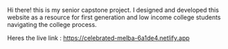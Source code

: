 Hi there! 
this is my senior capstone project. I designed and developed this website as a resource for first generation and low income college students navigating the college process. 

Heres the live link : 
https://celebrated-melba-6a1de4.netlify.app

